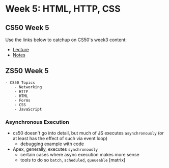 # Week 5: HTML, HTTP, CSS

## CS50 Week 5
Use the links below to catchup on CS50's week3 content: 

- [Lecture](https://www.youtube.com/watch?v=uEmF74eHRO8)
- [Notes](https://cs50.harvard.edu/college/weeks/5/notes/)

## ZS50 Week 5

```
- CS50 Topics
    - Networking
    - HTTP
    - HTML
    - Forms
    - CSS
    - JavaScript
```

### Asynchronous Execution

- cs50 doesn't go into detail, but much of JS executes `asynchronously` (or at least has the effect of such via event loop)
    - debugging example with code
- Apex, generally, executes `synchronously`
    - certain cases where async execution makes more sense
    - tools to do so `batch`, `scheduled`, `queueable` [matrix]
